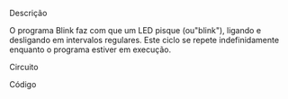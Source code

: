 Descrição

O programa Blink faz com que um LED pisque (ou"blink"), ligando e desligando em intervalos regulares. Este ciclo se repete indefinidamente enquanto o programa estiver em execução.

Circuito

Código












































































































































































































































































































































































































































































































































































































































































